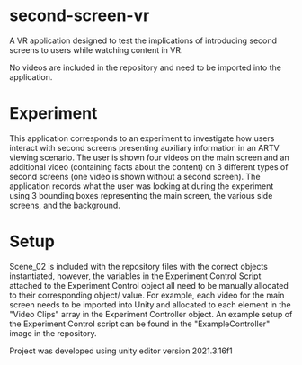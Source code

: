 # second-screen-vr
A VR application designed to test the implications of introducing second screens to users while watching content in VR.

No videos are included in the repository and need to be imported into the application.

# Experiment 

This application corresponds to an experiment to investigate how users interact with second screens presenting auxiliary information in an ARTV viewing scenario. The user is shown four videos on the main screen and an additional video (containing facts about the content) on 3 different types of second screens (one video is shown without a second screen). The application records what the user was looking at during the experiment using 3 bounding boxes representing the main screen, the various side screens, and the background.

# Setup

Scene_02 is included with the repository files with the correct objects instantiated, however, the variables in the Experiment Control Script attached to the Experiment Control object all need to be manually allocated to their corresponding object/ value. For example, each video for the main screen needs to be imported into Unity and allocated to each element in the "Video Clips" array in the Experiment Controller object. An example setup of the Experiment Control script can be found in the "ExampleController" image in the repository. 

Project was developed using unity editor version 2021.3.16f1
